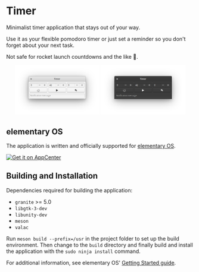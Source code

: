 # Timer

Minimalist timer application that stays out of your way.

Use it as your flexible pomodoro timer or just set a reminder so you don't forget about your next task.

Not safe for rocket launch countdowns and the like :rocket:.

<p align="center">
  <img src="data/screenshots/Timer-default-theme.png" width="45%"/>
  <img src="data/screenshots/Timer-dark-theme.png" width="45%" />
</p>


## elementary OS

The application is written and officially supported for [elementary OS](https://elementary.io/).

[![Get it on AppCenter](https://appcenter.elementary.io/badge.svg)](https://appcenter.elementary.io/com.github.volfpeter.timer)


## Building and Installation

Dependencies required for building the application:

- `granite` >= 5.0
- `libgtk-3-dev`
- `libunity-dev`
- `meson`
- `valac`

Run `meson build --prefix=/usr` in the project folder to set up the build environment. Then change to the `build` directory and finally build and install the application with the `sudo ninja install` command.

For additional information, see elementary OS' [Getting Started guide](https://elementary.io/docs/code/getting-started#developer-sdk).
